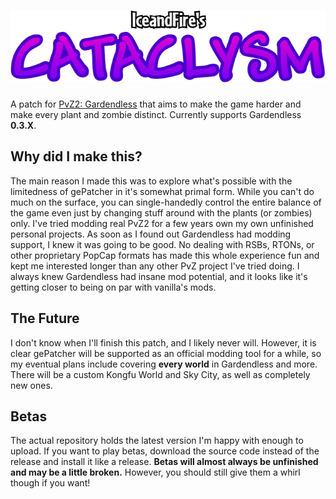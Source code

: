# ![IceandFire's Cataclysm](https://raw.githubusercontent.com/IceandFire04/gardendless-cataclysm/refs/heads/main/header.png)

A patch for [PvZ2: Gardendless](https://pvzge.com/en/) that aims to make the game harder and make every plant and zombie distinct. Currently supports Gardendless **0.3.X**.

## Why did I make this?
The main reason I made this was to explore what's possible with the limitedness of gePatcher in it's somewhat primal form. While you can't do much on the surface, you can single-handedly control
the entire balance of the game even just by changing stuff around with the plants (or zombies) only. I've tried modding real PvZ2 for a few years own my own unfinished personal projects. As soon
as I found out Gardendless had modding support, I knew it was going to be good. No dealing with RSBs, RTONs, or other proprietary PopCap formats has made this whole experience fun and kept me interested
longer than any other PvZ project I've tried doing. I always knew Gardendless had insane mod potential, and it looks like it's getting closer to being on par with vanilla's mods.

## The Future
I don't know when I'll finish this patch, and I likely never will. However, it is clear gePatcher will be supported as an official
modding tool for a while, so my eventual plans include covering **every world** in Gardendless and more. There will be a custom Kongfu World and Sky City, as well as completely new ones.

## Betas
The actual repository holds the latest version I'm happy with enough to upload. If you want to play betas, download the source code instead of the release and install it like a release. **Betas will almost always be unfinished and may be a little broken.** However, you should still give them a whirl though if you want!
